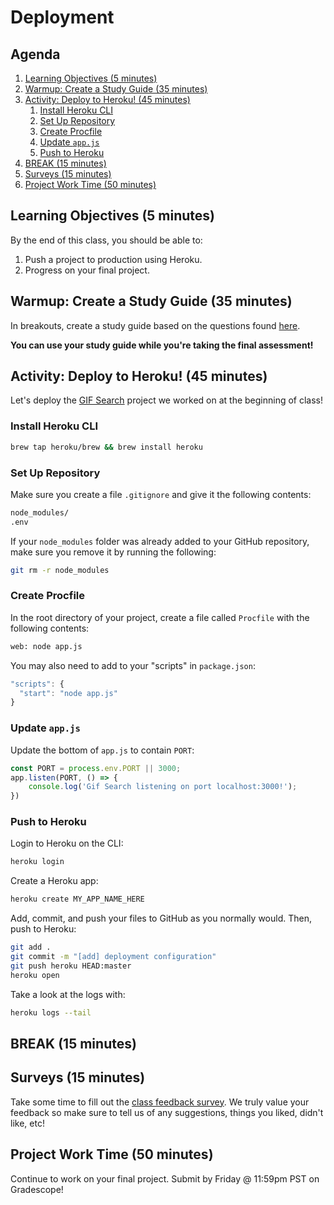 # Deployment

<!-- omit in toc -->
## Agenda

1. [Learning Objectives (5 minutes)](#learning-objectives-%285-minutes%29)
1. [Warmup: Create a Study Guide (35 minutes)](#warmup%3A-create-a-study-guide-%2835-minutes%29)
1. [Activity: Deploy to Heroku! (45 minutes)](#activity%3A-deploy-to-heroku%21-%2845-minutes%29)
   1. [Install Heroku CLI](#install-heroku-cli)
   1. [Set Up Repository](#set-up-repository)
   1. [Create Procfile](#create-procfile)
   1. [Update `app.js`](#update-%60app.js%60)
   1. [Push to Heroku](#push-to-heroku)
1. [BREAK (15 minutes)](#break-%2815-minutes%29)
1. [Surveys (15 minutes)](#surveys-%2815-minutes%29)
1. [Project Work Time (50 minutes)](#project-work-time-%2850-minutes%29)

## Learning Objectives (5 minutes)

By the end of this class, you should be able to:

1. Push a project to production using Heroku.
1. Progress on your final project.


## Warmup: Create a Study Guide (35 minutes)

In breakouts, create a study guide based on the questions found [here](https://make-school-courses.github.io/BEW-1.3-Server-Side-Architectures-and-Frameworks/#/Assessments/final-assessment).

**You can use your study guide while you're taking the final assessment!**

## Activity: Deploy to Heroku! (45 minutes)

Let's deploy the [GIF Search](https://www.makeschool.com/mediabook/oa/tutorials/gif-search-app-ynu/your-node-environment/) project we worked on at the beginning of class!

### Install Heroku CLI

```bash
brew tap heroku/brew && brew install heroku
```

### Set Up Repository

Make sure you create a file `.gitignore` and give it the following contents:

```bash
node_modules/
.env
```

If your `node_modules` folder was already added to your GitHub repository, make sure you remove it by running the following:

```bash
git rm -r node_modules
```

### Create Procfile

In the root directory of your project, create a file called `Procfile` with the following contents:

```txt
web: node app.js
```

You may also need to add to your "scripts" in `package.json`:

```js
"scripts": {
  "start": "node app.js"
}
```

### Update `app.js`

Update the bottom of `app.js` to contain `PORT`:

```js
const PORT = process.env.PORT || 3000;
app.listen(PORT, () => {
    console.log('Gif Search listening on port localhost:3000!');
})
```

### Push to Heroku

Login to Heroku on the CLI:

```bash
heroku login
```

Create a Heroku app:

```bash
heroku create MY_APP_NAME_HERE
```

Add, commit, and push your files to GitHub as you normally would. Then, push to Heroku:

```bash
git add .
git commit -m "[add] deployment configuration"
git push heroku HEAD:master
heroku open
```

Take a look at the logs with:

```bash
heroku logs --tail
```

## BREAK (15 minutes)

## Surveys (15 minutes)

Take some time to fill out the [class feedback survey](https://www.surveymonkey.com/r/VHVMLYF). We truly value your feedback so make sure to tell us of any suggestions, things you liked, didn't like, etc!

## Project Work Time (50 minutes)

Continue to work on your final project. Submit by Friday @ 11:59pm PST on Gradescope!

